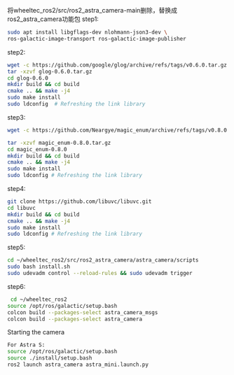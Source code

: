 将wheeltec_ros2/src/ros2_astra_camera-main删除，替换成ros2_astra_camera功能包
step1:
```bash
sudo apt install libgflags-dev nlohmann-json3-dev \
ros-galactic-image-transport ros-galactic-image-publisher
```

step2:

```bash
wget -c https://github.com/google/glog/archive/refs/tags/v0.6.0.tar.gz  -O glog-0.6.0.tar.gz
tar -xzvf glog-0.6.0.tar.gz
cd glog-0.6.0
mkdir build && cd build
cmake .. && make -j4
sudo make install
sudo ldconfig  # Refreshing the link library
```

step3:

```bash
wget -c https://github.com/Neargye/magic_enum/archive/refs/tags/v0.8.0.tar.gz -O  magic_enum-0.8.0.tar.gz

tar -xzvf magic_enum-0.8.0.tar.gz
cd magic_enum-0.8.0
mkdir build && cd build
cmake .. && make -j4
sudo make install
sudo ldconfig # Refreshing the link library
```

step4:

```bash
git clone https://github.com/libuvc/libuvc.git
cd libuvc
mkdir build && cd build
cmake .. && make -j4
sudo make install
sudo ldconfig # Refreshing the link library
```

step5:

```bash
cd ~/wheeltec_ros2/src/ros2_astra_camera/astra_camera/scripts
sudo bash install.sh
sudo udevadm control --reload-rules && sudo udevadm trigger
```

step6:

```bash
 cd ~/wheeltec_ros2
source /opt/ros/galactic/setup.bash 
colcon build --packages-select astra_camera_msgs 
colcon build --packages-select astra_camera
```



Starting the camera


```bash
For Astra S:
source /opt/ros/galactic/setup.bash
source ./install/setup.bash
ros2 launch astra_camera astra_mini.launch.py
```
